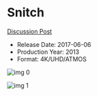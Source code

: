 # Snitch

[Discussion Post](https://www.avsforum.com/threads/bass-eq-for-filtered-movies.2995212/post-58317138)

* Release Date: 2017-06-06
* Production Year: 2013
* Format: 4K/UHD/ATMOS

![img 0](https://i.imgur.com/lr4rqF2.jpg)

![img 1](https://i.imgur.com/up0BDJp.png)

